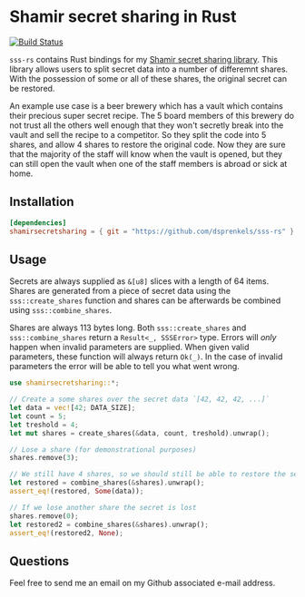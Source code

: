# Shamir secret sharing in Rust

[![Build Status](https://travis-ci.org/dsprenkels/sss-rs.svg?branch=master)](https://travis-ci.org/dsprenkels/sss-rs)

`sss-rs` contains Rust bindings for my [Shamir secret sharing library][sss].
This library allows users to split secret data into a number of differemnt
shares. With the possession of some or all of these shares, the original secret
can be restored.

An example use case is a beer brewery which has a vault which contains their
precious super secret recipe. The 5 board members of this brewery do not trust
all the others well enough that they won't secretly break into the vault and
sell the recipe to a competitor. So they split the code into 5 shares, and
allow 4 shares to restore the original code. Now they are sure that the
majority of the staff will know when the vault is opened, but they can still
open the vault when one of the staff members is abroad or sick at home.

## Installation

```toml
[dependencies]
shamirsecretsharing = { git = "https://github.com/dsprenkels/sss-rs" }
```

## Usage

Secrets are always supplied as `&[u8]` slices with a length of 64 items. Shares
are generated from a piece of secret data using the `sss::create_shares`
function and shares can be afterwards be combined using `sss::combine_shares`.

Shares are always 113 bytes long. Both `sss::create_shares` and
`sss::combine_shares` return a `Result<_, SSSError>` type. Errors will _only_
happen when invalid parameters are supplied. When given valid parameters, these
function will always return `Ok(_)`. In the case of invalid parameters the
error will be able to tell you what went wrong.

```rust
use shamirsecretsharing::*;

// Create a some shares over the secret data `[42, 42, 42, ...]`
let data = vec![42; DATA_SIZE];
let count = 5;
let treshold = 4;
let mut shares = create_shares(&data, count, treshold).unwrap();

// Lose a share (for demonstrational purposes)
shares.remove(3);

// We still have 4 shares, so we should still be able to restore the secret
let restored = combine_shares(&shares).unwrap();
assert_eq!(restored, Some(data));

// If we lose another share the secret is lost
shares.remove(0);
let restored2 = combine_shares(&shares).unwrap();
assert_eq!(restored2, None);
```


## Questions

Feel free to send me an email on my Github associated e-mail address.


[randombytes]: https://github.com/dsprenkels/randombytes
[sss]: https://github.com/dsprenkels/sss
